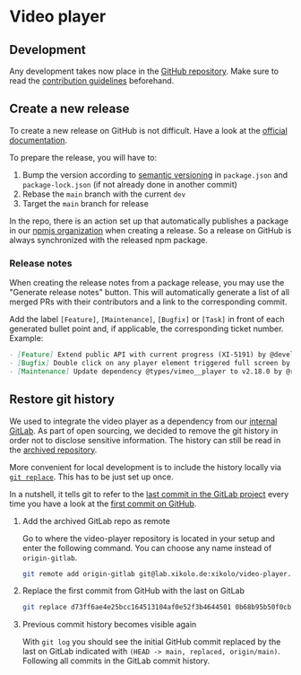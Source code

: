 # Video player

## Development

Any development takes now place in the [GitHub repository](https://github.com/openHPI/xikolo-video-player).
Make sure to read the [contribution guidelines](https://github.com/openHPI/xikolo-video-player/blob/main/CONTRIBUTING.md) beforehand.

## Create a new release

To create a new release on GitHub is not difficult.
Have a look at the [official documentation](https://docs.github.com/en/repositories/releasing-projects-on-github/managing-releases-in-a-repository).

To prepare the release, you will have to:

1. Bump the version according to [semantic versioning](https://docs.npmjs.com/about-semantic-versioning) in `package.json` and `package-lock.json` (if not already done in another commit)
2. Rebase the `main` branch with the current `dev`
3. Target the `main` branch for release

In the repo, there is an action set up that automatically publishes a package in our [npmjs organization](https://www.npmjs.com/package/@openhpi/xikolo-video-player) when creating a release.
So a release on GitHub is always synchronized with the released npm package.

### Release notes

When creating the release notes from a package release, you may use the "Generate release notes" button.
This will automatically generate a list of all merged PRs with their contributors and a link to the corresponding commit.

Add the label `[Feature]`, `[Maintenance]`, `[Bugfix]` or `[Task]` in front of each generated bullet point and, if applicable, the corresponding ticket number. Example:

```md
- [Feature] Extend public API with current progress (XI-5191) by @developer_1 in #69
- [Bugfix] Double click on any player element triggered full screen by @developer_2 in d564cdf
- [Maintenance] Update dependency @types/vimeo__player to v2.18.0 by @renovate in #66
```

## Restore git history

We used to integrate the video player as a dependency from our [internal GitLab](https://lab.xikolo.de/xikolo/video-player).
As part of open sourcing, we decided to remove the git history in order not to disclose sensitive information.
The history can still be read in the [archived repository](https://lab.xikolo.de/xikolo/video-player).

More convenient for local development is to include the history locally via [`git replace`](https://git-scm.com/book/en/v2/Git-Tools-Replace).
This has to be just set up once.

In a nutshell, it tells git to refer to the [last commit in the GitLab project](https://lab.xikolo.de/xikolo/video-player/-/commit/0b68b95b50f0cb7cf7adc23242b7eb8c35f527d7) every time you have a look at the [first commit on GitHub](https://github.com/openHPI/xikolo-video-player/commit/d73ff6ae4e25bcc164513104af0e52f3b4644501).

1. Add the archived GitLab repo as remote

    Go to where the video-player repository is located in your setup and enter the following command. You can choose any name instead of `origin-gitlab`.

    ```bash
    git remote add origin-gitlab git@lab.xikolo.de:xikolo/video-player.git
    ```

2. Replace the first commit from GitHub with the last on GitLab

    ```bash
    git replace d73ff6ae4e25bcc164513104af0e52f3b4644501 0b68b95b50f0cb7cf7adc23242b7eb8c35f527d7
    ```

3. Previous commit history becomes visible again

    With `git log` you should see the initial GitHub commit replaced by the last on GitLab indicated with `(HEAD -> main, replaced, origin/main)`.
    Following all commits in the GitLab commit history.
